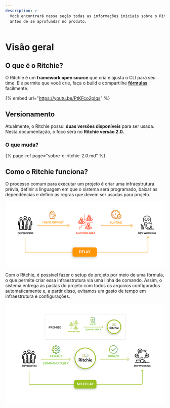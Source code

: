 ```yaml
---
description: >-
  Você encontrará nessa seção todas as informações iniciais sobre o Ritchie
  antes de se aprofundar no produto.
---
```


# Visão geral

## O que é o Ritchie?

O Ritchie é um **framework open source** que cria e ajusta o CLI para seu time. Ele permite que você crie, faça o build e compartilhe [**fórmulas**](key-concepts.md#formulas) facilmente.

{% embed url="https://youtu.be/PtKFco2pIqs" %}

## **Versionamento**

Atualmente, o Ritchie possui **duas versões disponíveis** para ser usada. Nesta documentação,  o foco será no **Ritchie versão 2.0.**

### **O que muda?**

{% page-ref page="sobre-o-ritchie-2.0.md" %}

## **Como o Ritchie funciona?**

O processo comum para executar um projeto é criar uma infraestrutura prévia, definir a linguagem em que o sistema será programado, baixar as dependências e definir as regras que devem ser usadas para projeto.

![WITHOUT Ritchie](.gitbook/assets/en-sem-ritchie.png)

Com o Ritchie, é possível fazer o setup do projeto por meio de uma fórmula, o que permite criar essa infraestrutura via uma linha de comando. Assim, o sistema entrega as pastas do projeto com todos os arquivos configurados automaticamente e, a partir disso, evitamos um gasto de tempo em infraestrutura e configurações.

![WITH Ritchie](.gitbook/assets/en-com-ritchie.png)

